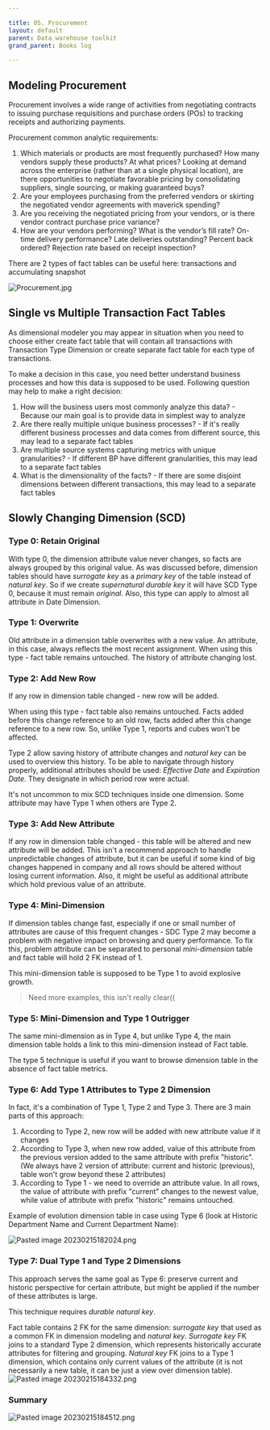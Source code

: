 ```yaml
---

title: 05. Procurement
layout: default
parent: Data warehouse toolkit
grand_parent: Books log

---
```


## Modeling Procurement

Procurement involves a wide range of activities from negotiating contracts to issuing purchase requisitions and purchase orders (POs) to tracking receipts and authorizing payments.

Procurement common analytic requirements:

1.  Which materials or products are most frequently purchased? How many vendors supply these products? At what prices? Looking at demand across the enterprise (rather than at a single physical location), are there opportunities to negotiate favorable pricing by consolidating suppliers, single sourcing, or making guaranteed buys?
2.  Are your employees purchasing from the preferred vendors or skirting the negotiated vendor agreements with maverick spending?
3.  Are you receiving the negotiated pricing from your vendors, or is there vendor contract purchase price variance?
4.  How are your vendors performing? What is the vendor’s fill rate? On-time delivery performance? Late deliveries outstanding? Percent back ordered? Rejection rate based on receipt inspection?

There are 2 types of fact tables can be useful here: transactions and accumulating snapshot

![Procurement.jpg](/Books%20log/Data%20warehouse%20toolkit/img/Procurement.jpg)

## Single vs Multiple Transaction Fact Tables

As dimensional modeler you may appear in situation when you need to choose either create fact table that will contain all transactions with Transaction Type Dimension or create separate fact table for each type of transactions.

To make a decision in this case, you need better understand business processes and how this data is supposed to be used. Following question may help to make a right decision:

1.  How will the business users most commonly analyze this data? - Because our main goal is to provide data in simplest way to analyze
2.  Are there really multiple unique business processes? - If it's really different business processes and data comes from different source, this may lead to a separate fact tables
3.  Are multiple source systems capturing metrics with unique granularities? - If different BP have different granularities, this may lead to a separate fact tables
4.  What is the dimensionality of the facts? - If there are some disjoint dimensions between different transactions, this may lead to a separate fact tables

## Slowly Changing Dimension (SCD)

### Type 0: Retain Original

With type 0, the dimension attribute value never changes, so facts are always grouped by this original value. As was discussed before, dimension tables should have *surrogate key* as a *primary key* of the table instead of *natural key*. So if we create *supernatural durable key* it will have SCD Type 0, because it must remain *original*. Also, this type can apply to almost all attribute in Date Dimension.

### Type 1: Overwrite

Old attribute in a dimension table overwrites with a new value. An attribute, in this case, always reflects the most recent assignment.
When using this type - fact table remains untouched.
The history of attribute changing lost.

### Type 2: Add New Row

If any row in dimension table changed - new row will be added.

When using this type - fact table also remains untouched. Facts added before this change reference to an old row, facts added after this change reference to a new row. So, unlike Type 1, reports and cubes won't be affected.

Type 2 allow saving history of attribute changes and *natural key* can be used to overview this history. To be able to navigate through history properly, additional attributes should be used: *Effective Date* and *Expiration Date*. They designate in which period row were actual.

It's not uncommon to mix SCD techniques inside one dimension. Some attribute may have Type 1 when others are Type 2.

### Type 3: Add New Attribute

If any row in dimension table changed - this table will be altered and new attribute will be added. This isn't a recommend approach to handle unpredictable changes of attribute, but it can be useful if some kind of big changes happened in company and all rows should be altered without losing current information. Also, it might be useful as additional attribute which hold previous value of an attribute.

### Type 4: Mini-Dimension

If dimension tables change fast, especially if one or small number of attributes are cause of this frequent changes - SDC Type 2 may become a problem with negative impact on browsing and query performance. To fix this, problem attribute can be separated to personal *mini-dimension* table and fact table will hold 2 FK instead of 1.

This mini-dimension table is supposed to be Type 1 to avoid explosive growth.

> Need more examples, this isn't really clear((

### Type 5: Mini-Dimension and Type 1 Outrigger

The same mini-dimension as in Type 4, but unlike Type 4, the main dimension table holds a link to this mini-dimension instead of Fact table.

The type 5 technique is useful if you want to browse dimension table in the absence of fact table metrics.

### Type 6: Add Type 1 Attributes to Type 2 Dimension

In fact, it's a combination of Type 1, Type 2 and Type 3. There are 3 main parts of this approach:

1.  According to Type 2, new row will be added with new attribute value if it changes
2.  According to Type 3, when new row added, value of this attribute from the previous version added to the same attribute with prefix "historic". (We always have 2 version of attribute: current and historic (previous), table won't grow beyond these 2 attributes)
3.  According to Type 1 - we need to override an attribute value. In all rows, the value of attribute with prefix "current" changes to the newest value, while value of attribute with prefix "historic" remains untouched.

Example of evolution dimension table in case using Type 6 (look at Historic Department Name and Current Department Name):

![Pasted image 20230215182024.png](/Books%20log/Data%20warehouse%20toolkit/img/Pasted%20image%2020230215182024.png)

### Type 7: Dual Type 1 and Type 2 Dimensions

This approach serves the same goal as Type 6: preserve current and historic perspective for certain attribute, but might be applied if the number of these attributes is large.

This technique requires *durable natural key*.

Fact table contains 2 FK for the same dimension: *surrogate key* that used as a common FK in dimension modeling and *natural key*.
*Surrogate key* FK joins to a standard Type 2 dimension, which represents historically accurate attributes for filtering and grouping.
*Natural key* FK joins to a Type 1 dimension, which contains only current values of the attribute (it is not necessarily a new table, it can be just a view over dimension table).
![Pasted image 20230215184332.png](/Books%20log/Data%20warehouse%20toolkit/img/Pasted%20image%2020230215184332.png)

### Summary

![Pasted image 20230215184512.png](/Books%20log/Data%20warehouse%20toolkit/img/Pasted%20image%2020230215184512.png)
